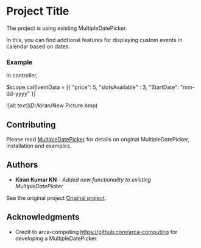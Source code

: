 # Project Title

The project is using existing MultipleDatePicker.

In this, you can find addtional features for displaying custom events in calendar based on dates.



### Example
 <multiple-date-picker  
     slot-data="calEventData">
</multiple-date-picker>

In controller,

$scope.calEventData = [{
"price": 5,
"slotsAvailable" : 3,
"StartDate": "mm-dd-yyyy"
}]

![alt text](D:/kiran/New Picture.bmp)


## Contributing

Please read [MultipleDatePicker](https://github.com/arca-computing/MultipleDatePicker) for details on original MultipleDatePicker, installation and examples.


## Authors

* **Kiran Kumar KN** - *Added new functionality to existing MultipleDatePicker* 

See the original project [Original project](https://github.com/arca-computing/MultipleDatePicker).


## Acknowledgments

* Credit to arca-computing https://github.com/arca-computing for developing a MultipleDatePicker.

